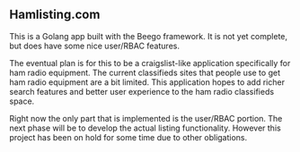 ## Hamlisting.com

This is a Golang app built with the Beego framework. It is not yet complete, but does have some nice user/RBAC features. 

The eventual plan is for this to be a craigslist-like application specifically for ham radio equipment. The current classifieds sites that people use to get ham radio equipment are a bit limited. This application hopes to add richer search features and better user experience to the ham radio classifieds space.

Right now the only part that is implemented is the user/RBAC portion. The next phase will be to develop the actual listing functionality. However this project has been on hold for some time due to other obligations. 

